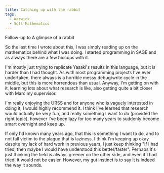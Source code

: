 ```yaml
---
title: Catching up with the rabbit
tags:
  - Warwick
  - Soft Mathematics
---
```

Follow-up to A glimpse of a rabbit

So the last time I wrote about this, I was simply reading up on the mathematics behind what I was doing. I started programming in SAGE and as always there are a few hiccups with it.

I'm mostly just trying to replicate Yasaki's results in this language, but it is harder than I had thought. As with most programming projects I've ever undertaken, there always is a horrible messy debug/write cycle in the middle, but this is more horrendous than usual. Anyway, I'm getting on with it, learning lots about what research is like, also getting quite a bit closer with Marc my supervisor.

I'm really enjoying the URSS and for anyone who is vaguely interested in doing it, I would highly recommend it. I think I've learned that research would actually be very fun, and really something I want to do (provided the right topic), however I've been lazy for too many years to suddenly become smart overnight and keep up.

If only I'd known many years ago, that this is something I want to do, and to not fall victim to the plague that is laziness. I think I'm keeping up okay despite my lack of hard work in previous years, I just keep thinking "If I had tried, then maybe I would have understood this better/faster". Perhaps it's just thinking the field is always greener on the other side, and even if I had tried, it would not be easier. However, my gut instinct is to say it is indeed the way it sounds.
